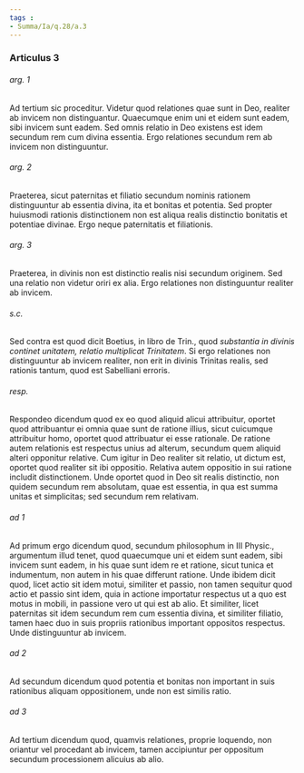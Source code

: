 ```yaml
---
tags : 
- Summa/Ia/q.28/a.3
---
```


### Articulus 3

###### arg. 1
Ad tertium sic proceditur. Videtur quod relationes quae sunt in Deo, realiter ab invicem non distinguantur. Quaecumque enim uni et eidem sunt eadem, sibi invicem sunt eadem. Sed omnis relatio in Deo existens est idem secundum rem cum divina essentia. Ergo relationes secundum rem ab invicem non distinguuntur.

###### arg. 2
Praeterea, sicut paternitas et filiatio secundum nominis rationem distinguuntur ab essentia divina, ita et bonitas et potentia. Sed propter huiusmodi rationis distinctionem non est aliqua realis distinctio bonitatis et potentiae divinae. Ergo neque paternitatis et filiationis.

###### arg. 3
Praeterea, in divinis non est distinctio realis nisi secundum originem. Sed una relatio non videtur oriri ex alia. Ergo relationes non distinguuntur realiter ab invicem.

###### s.c.
Sed contra est quod dicit Boetius, in libro de Trin., quod *substantia in divinis continet unitatem, relatio multiplicat Trinitatem*. Si ergo relationes non distinguuntur ab invicem realiter, non erit in divinis Trinitas realis, sed rationis tantum, quod est Sabelliani erroris.

###### resp.
Respondeo dicendum quod ex eo quod aliquid alicui attribuitur, oportet quod attribuantur ei omnia quae sunt de ratione illius, sicut cuicumque attribuitur homo, oportet quod attribuatur ei esse rationale. De ratione autem relationis est respectus unius ad alterum, secundum quem aliquid alteri opponitur relative. Cum igitur in Deo realiter sit relatio, ut dictum est, oportet quod realiter sit ibi oppositio. Relativa autem oppositio in sui ratione includit distinctionem. Unde oportet quod in Deo sit realis distinctio, non quidem secundum rem absolutam, quae est essentia, in qua est summa unitas et simplicitas; sed secundum rem relativam.

###### ad 1
Ad primum ergo dicendum quod, secundum philosophum in III Physic., argumentum illud tenet, quod quaecumque uni et eidem sunt eadem, sibi invicem sunt eadem, in his quae sunt idem re et ratione, sicut tunica et indumentum, non autem in his quae differunt ratione. Unde ibidem dicit quod, licet actio sit idem motui, similiter et passio, non tamen sequitur quod actio et passio sint idem, quia in actione importatur respectus ut a quo est motus in mobili, in passione vero ut qui est ab alio. Et similiter, licet paternitas sit idem secundum rem cum essentia divina, et similiter filiatio, tamen haec duo in suis propriis rationibus important oppositos respectus. Unde distinguuntur ab invicem.

###### ad 2
Ad secundum dicendum quod potentia et bonitas non important in suis rationibus aliquam oppositionem, unde non est similis ratio.

###### ad 3
Ad tertium dicendum quod, quamvis relationes, proprie loquendo, non oriantur vel procedant ab invicem, tamen accipiuntur per oppositum secundum processionem alicuius ab alio.

